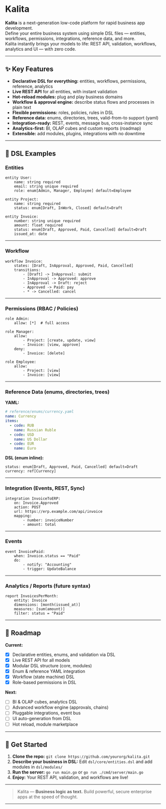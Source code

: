 


# Kalita

**Kalita** is a next-generation low-code platform for rapid business app development.  
Define your entire business system using simple DSL files — entities, workflows, permissions, integrations, reference data, and more.  
Kalita instantly brings your models to life: REST API, validation, workflows, analytics and UI — with zero code.

---

## ✨ Key Features

- **Declarative DSL for everything:** entities, workflows, permissions, reference, analytics
- **Live REST API** for all entities, with instant validation
- **Hot-reload modules:** plug and play business domains
- **Workflow & approval engine:** describe status flows and processes in plain text
- **Flexible permissions:** roles, policies, rules in DSL
- **Reference data:** enums, directories, trees, valid-from-to support (yaml)
- **Integration-ready:** REST, events, message bus, cross-instance sync
- **Analytics-first:** BI, OLAP cubes and custom reports (roadmap)
- **Extensible:** add modules, plugins, integrations with no downtime

---

## 📝 DSL Examples

### **Entities**

```dsl
entity User:
    name: string required
    email: string unique required
    role: enum[Admin, Manager, Employee] default=Employee

entity Project:
    name: string required
    status: enum[Draft, InWork, Closed] default=Draft

entity Invoice:
    number: string unique required
    amount: float required
    status: enum[Draft, Approved, Paid, Cancelled] default=Draft
    issued_at: date
````

---

### **Workflow**

```dsl
workflow Invoice:
    states: [Draft, InApproval, Approved, Paid, Cancelled]
    transitions:
        - [Draft] -> InApproval: submit
        - InApproval -> Approved: approve
        - InApproval -> Draft: reject
        - Approved -> Paid: pay
        - * -> Cancelled: cancel
```

---

### **Permissions (RBAC / Policies)**

```dsl
role Admin:
    allow: [*]  # full access

role Manager:
    allow:
        - Project: [create, update, view]
        - Invoice: [view, approve]
    deny:
        - Invoice: [delete]

role Employee:
    allow:
        - Project: [view]
        - Invoice: [view]
```

---

### **Reference Data (enums, directories, trees)**

**YAML:**

```yaml
# reference/enums/currency.yaml
name: Currency
items:
  - code: RUB
    name: Russian Ruble
  - code: USD
    name: US Dollar
  - code: EUR
    name: Euro
```

**DSL (enum inline):**

```dsl
status: enum[Draft, Approved, Paid, Cancelled] default=Draft
currency: ref[Currency]
```

---

### **Integration (Events, REST, Sync)**

```dsl
integration InvoiceToERP:
    on: Invoice.Approved
    action: POST
    url: https://erp.example.com/api/invoice
    mapping:
        - number: invoiceNumber
        - amount: total
```

---

### **Events**

```dsl
event InvoicePaid:
    when: Invoice.status == "Paid"
    do:
        - notify: "Accounting"
        - trigger: UpdateBalance
```

---

### **Analytics / Reports (future syntax)**

```dsl
report InvoicesPerMonth:
    entity: Invoice
    dimensions: [month(issued_at)]
    measures: [sum(amount)]
    filter: status = "Paid"
```

---

## 🚦 Roadmap

**Current:**

* [x] Declarative entities, enums, and validation via DSL
* [x] Live REST API for all models
* [x] Modular DSL structure (core, modules)
* [x] Enum & reference YAML integration
* [x] Workflow (state machine) DSL
* [x] Role-based permissions in DSL

**Next:**

* [ ] BI & OLAP cubes, analytics DSL
* [ ] Advanced workflow engine (approvals, chains)
* [ ] Pluggable integrations, event bus
* [ ] UI auto-generation from DSL
* [ ] Hot reload, module marketplace

---

## 🚀 Get Started

1. **Clone the repo:**
   `git clone https://github.com/yourorg/kalita.git`
2. **Describe your business in DSL:**
   Edit `dsl/core/entities.dsl` and add modules in `dsl/modules/`
3. **Run the server:**
   `go run main.go` or `go run ./cmd/server/main.go`
4. **Enjoy:**
   Your REST API, validation, and workflows are live!

---

> Kalita — **Business logic as text.**
> Build powerful, secure enterprise apps at the speed of thought.

---



